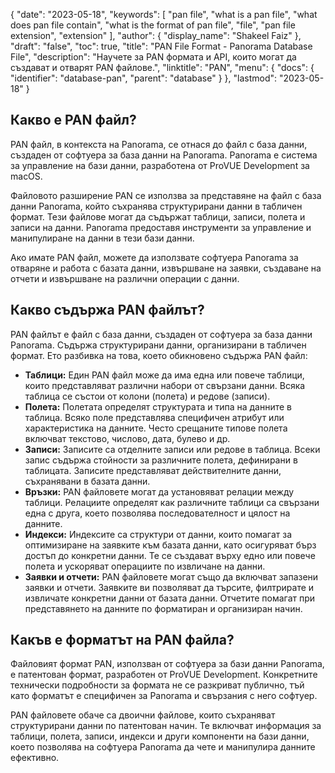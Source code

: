 {
  "date": "2023-05-18",
  "keywords": [
    "pan file",
    "what is a pan file",
    "what does pan file contain",
    "what is the format of pan file",
    "file",
    "pan file extension",
    "extension"
  ],
  "author": {
    "display_name": "Shakeel Faiz"
  },
  "draft": "false",
  "toc": true,
  "title": "PAN File Format - Panorama Database File",
  "description": "Научете за PAN формата и API, които могат да създават и отварят PAN файлове.",
  "linktitle": "PAN",
  "menu": {
    "docs": {
      "identifier": "database-pan",
      "parent": "database"
    }
  },
  "lastmod": "2023-05-18"
}

## Какво е PAN файл?

PAN файл, в контекста на Panorama, се отнася до файл с база данни, създаден от софтуера за база данни на Panorama. Panorama е система за управление на бази данни, разработена от ProVUE Development за macOS.

Файловото разширение PAN се използва за представяне на файл с база данни Panorama, който съхранява структурирани данни в табличен формат. Тези файлове могат да съдържат таблици, записи, полета и записи на данни. Panorama предоставя инструменти за управление и манипулиране на данни в тези бази данни.

Ако имате PAN файл, можете да използвате софтуера Panorama за отваряне и работа с базата данни, извършване на заявки, създаване на отчети и извършване на различни операции с данни.

## Какво съдържа PAN файлът?

PAN файлът е файл с база данни, създаден от софтуера за база данни Panorama. Съдържа структурирани данни, организирани в табличен формат. Ето разбивка на това, което обикновено съдържа PAN файл:

- **Таблици:** Един PAN файл може да има една или повече таблици, които представляват различни набори от свързани данни. Всяка таблица се състои от колони (полета) и редове (записи).
- **Полета:** Полетата определят структурата и типа на данните в таблица. Всяко поле представлява специфичен атрибут или характеристика на данните. Често срещаните типове полета включват текстово, числово, дата, булево и др.
- **Записи:** Записите са отделните записи или редове в таблица. Всеки запис съдържа стойности за различните полета, дефинирани в таблицата. Записите представляват действителните данни, съхранявани в базата данни.
- **Връзки:** PAN файловете могат да установяват релации между таблици. Релациите определят как различните таблици са свързани една с друга, което позволява последователност и цялост на данните.
- **Индекси:** Индексите са структури от данни, които помагат за оптимизиране на заявките към базата данни, като осигуряват бърз достъп до конкретни данни. Те се създават върху едно или повече полета и ускоряват операциите по извличане на данни.
- **Заявки и отчети:** PAN файловете могат също да включват запазени заявки и отчети. Заявките ви позволяват да търсите, филтрирате и извличате конкретни данни от базата данни. Отчетите помагат при представянето на данните по форматиран и организиран начин.

## Какъв е форматът на PAN файла?

Файловият формат PAN, използван от софтуера за бази данни Panorama, е патентован формат, разработен от ProVUE Development. Конкретните технически подробности за формата не се разкриват публично, тъй като форматът е специфичен за Panorama и свързания с него софтуер.

PAN файловете обаче са двоични файлове, които съхраняват структурирани данни по патентован начин. Те включват информация за таблици, полета, записи, индекси и други компоненти на бази данни, което позволява на софтуера Panorama да чете и манипулира данните ефективно.
